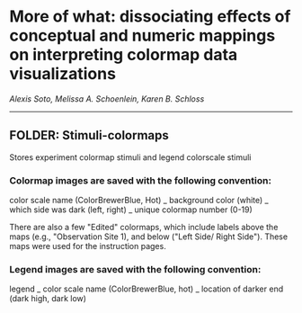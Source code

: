 # More of what: dissociating effects of conceptual and numeric mappings on interpreting colormap data visualizations

_Alexis Soto, Melissa A. Schoenlein, Karen B. Schloss_

---

## FOLDER: Stimuli-colormaps

Stores experiment colormap stimuli and legend colorscale stimuli


### Colormap images are saved with the following convention: 
color scale name (ColorBrewerBlue, Hot) _ background color (white) _ which side was dark (left, right) _ unique colormap number (0-19)

There are also a few "Edited" colormaps, which include labels above the maps (e.g., "Observation Site 1), and below ("Left Side/ Right Side"). These maps were used for the instruction pages. 


### Legend images are saved with the following convention: 
legend _ color scale name (ColorBrewerBlue, hot) _ location of darker end (dark high, dark low)